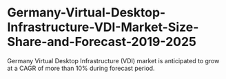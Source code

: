 # Germany-Virtual-Desktop-Infrastructure-VDI-Market-Size-Share-and-Forecast-2019-2025
Germany Virtual Desktop Infrastructure (VDI) market is anticipated to grow at a CAGR of more than 10% during forecast period. 
